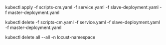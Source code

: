 kubectl apply -f scripts-cm.yaml -f service.yaml -f slave-deployment.yaml -f master-deployment.yaml 


kubectl delete -f scripts-cm.yaml -f service.yaml -f slave-deployment.yaml -f master-deployment.yaml


kubectl delete all --all -n locust-namespace
